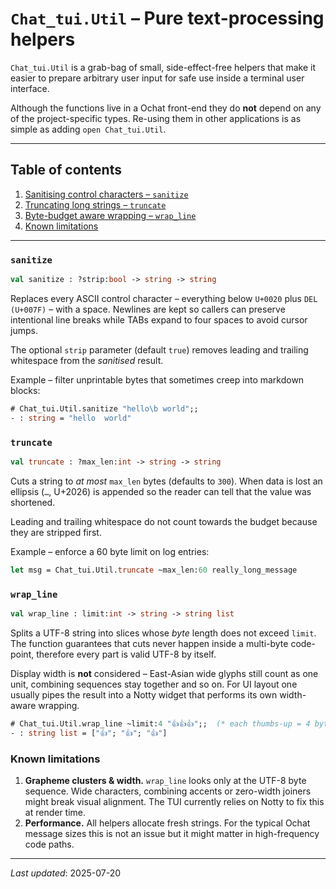 # `Chat_tui.Util` – Pure text-processing helpers

`Chat_tui.Util` is a grab-bag of small, side-effect-free helpers that make it
easier to prepare arbitrary user input for safe use inside a terminal user
interface.

Although the functions live in a Ochat front-end they do **not** depend on
any of the project-specific types.  Re-using them in other applications is as
simple as adding `open Chat_tui.Util`.

---

## Table of contents

1. [Sanitising control characters – `sanitize`](#sanitize)
2. [Truncating long strings – `truncate`](#truncate)
3. [Byte-budget aware wrapping – `wrap_line`](#wrap_line)
4. [Known limitations](#known-limitations)

---

### `sanitize` <a id="sanitize"></a>

```ocaml
val sanitize : ?strip:bool -> string -> string
```

Replaces every ASCII control character – everything below `U+0020` plus
`DEL (U+007F)` – with a space.  Newlines are kept so callers can preserve
intentional line breaks while TABs expand to four spaces to avoid cursor
jumps.

The optional `strip` parameter (default `true`) removes leading and trailing
whitespace from the *sanitised* result.

Example – filter unprintable bytes that sometimes creep into markdown blocks:

```ocaml
# Chat_tui.Util.sanitize "hello\b world";;
- : string = "hello  world"
```

### `truncate` <a id="truncate"></a>

```ocaml
val truncate : ?max_len:int -> string -> string
```

Cuts a string to *at most* `max_len` bytes (defaults to `300`).  When data is
lost an ellipsis (`…`, U+2026) is appended so the reader can tell that the
value was shortened.

Leading and trailing whitespace do not count towards the budget because they
are stripped first.

Example – enforce a 60 byte limit on log entries:

```ocaml
let msg = Chat_tui.Util.truncate ~max_len:60 really_long_message
``` 

### `wrap_line` <a id="wrap_line"></a>

```ocaml
val wrap_line : limit:int -> string -> string list
```

Splits a UTF-8 string into slices whose *byte* length does not exceed
`limit`.  The function guarantees that cuts never happen inside a multi-byte
code-point, therefore every part is valid UTF-8 by itself.

Display width is **not** considered – East-Asian wide glyphs still count as
one unit, combining sequences stay together and so on.  For UI layout one
usually pipes the result into a Notty widget that performs its own
width-aware wrapping.

```ocaml
# Chat_tui.Util.wrap_line ~limit:4 "👍👍👍";;  (* each thumbs-up = 4 bytes *)
- : string list = ["👍"; "👍"; "👍"]
```

### Known limitations <a id="known-limitations"></a>

1. **Grapheme clusters & width.**  `wrap_line` looks only at the UTF-8 byte
   sequence.  Wide characters, combining accents or zero-width joiners might
   break visual alignment.  The TUI currently relies on Notty to fix this at
   render time.
2. **Performance.**  All helpers allocate fresh strings.  For the typical
   Ochat message sizes this is not an issue but it might matter in
   high-frequency code paths.

---

*Last updated*: 2025-07-20

